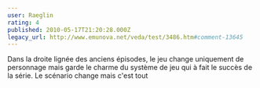 ```yaml
---
user: Raeglin
rating: 4
published: 2010-05-17T21:20:28.000Z
legacy_url: http://www.emunova.net/veda/test/3486.htm#comment-13645
---
```

Dans la droite lignée des anciens épisodes, le jeu change uniquement de personnage mais garde le charme du système de jeu  qui à fait le succès de la série.
Le scénario change mais c'est tout